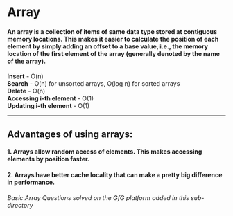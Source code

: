 # Array
#### An array is a collection of items of same data type stored at contiguous memory locations. This makes it easier to calculate the position of each element by simply adding an offset to a base value, i.e., the memory location of the first element of the array (generally denoted by the name of the array).

**Insert** - O(n)\
**Search** - O(n) for unsorted arrays, O(log n) for sorted arrays\
**Delete** - O(n)\
**Accessing i-th element** - O(1)\
**Updating i-th element** - O(1)

---

## Advantages of using arrays:
#### 1. Arrays allow random access of elements. This makes accessing elements by position faster.
#### 2. Arrays have better cache locality that can make a pretty big difference in performance.

*Basic Array Questions solved on the GfG platform added in this sub-directory*